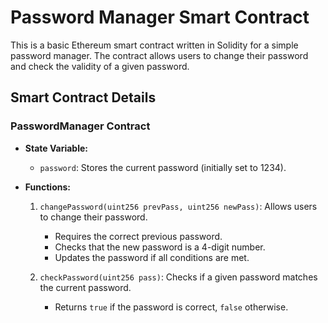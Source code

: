 # Password Manager Smart Contract

This is a basic Ethereum smart contract written in Solidity for a simple password manager. The contract allows users to change their password and check the validity of a given password.

## Smart Contract Details

### PasswordManager Contract

- **State Variable:**
  - `password`: Stores the current password (initially set to 1234).

- **Functions:**
  1. `changePassword(uint256 prevPass, uint256 newPass)`: Allows users to change their password.
     - Requires the correct previous password.
     - Checks that the new password is a 4-digit number.
     - Updates the password if all conditions are met.
  
  2. `checkPassword(uint256 pass)`: Checks if a given password matches the current password.
     - Returns `true` if the password is correct, `false` otherwise.

